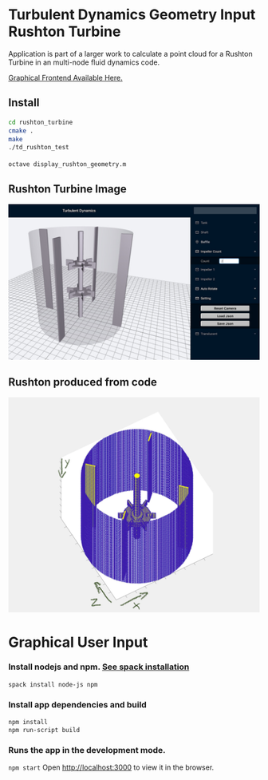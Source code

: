 # Turbulent Dynamics Geometry Input Rushton Turbine
Application is part of a larger work to calculate a point cloud for a Rushton Turbine in an multi-node fluid dynamics code.  

[Graphical Frontend Available Here.](https://turbulentdynamics.github.io/TD_GeomInput_Rushton_Turbine_WebGL/WebGL/build/)


## Install
```bash
cd rushton_turbine
cmake .
make
./td_rushton_test

octave display_rushton_geometry.m 
```


## Rushton Turbine Image
![Rushton Turbine](WebGL_frontend.jpg)


## Rushton produced from code
![Rushton Point Cloud](Rushton_Points.jpg)


# Graphical User Input

### Install nodejs and npm.  [See spack installation](https://github.com/TurbulentDynamics/TD_env_setup_dev_info/blob/master/env_setup/install_1_with_spack.md)
```
spack install node-js npm
```

### Install app dependencies and build
```
npm install
npm run-script build
```

### Runs the app in the development mode.
`npm start`
Open [http://localhost:3000](http://localhost:3000) to view it in the browser.

